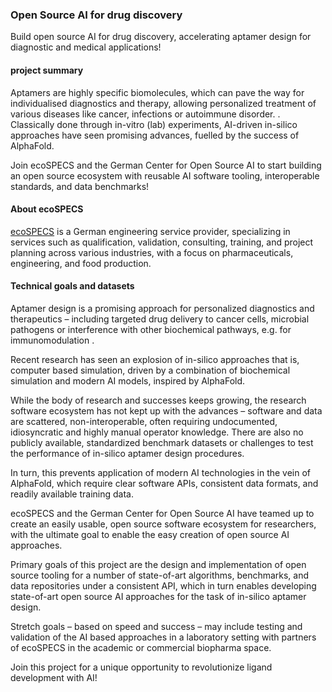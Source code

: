 ### Open Source AI for drug discovery

Build open source AI for drug discovery, accelerating aptamer design for diagnostic and medical applications!

#### project summary

Aptamers are highly specific biomolecules, which can pave the way for individualised diagnostics and therapy, allowing personalized treatment of various diseases like cancer, infections or autoimmune disorder. . Classically done through in-vitro (lab) experiments, AI-driven in-silico approaches have seen promising advances, fuelled by the success of AlphaFold.

Join ecoSPECS and the German Center for Open Source AI to start building an open source ecosystem with reusable AI software tooling, interoperable standards, and data benchmarks!

#### About ecoSPECS

[ecoSPECS](https://ecospecs.de/en/) is a German engineering service provider, specializing in services such as qualification, validation, consulting, training, and project planning across various industries, with a focus on pharmaceuticals, engineering, and food production.

#### Technical goals and datasets

Aptamer design is a promising approach for personalized diagnostics and therapeutics – including targeted drug delivery to cancer cells, microbial pathogens or interference with other biochemical pathways, e.g. for immunomodulation .

Recent research has seen an explosion of in-silico approaches that is, computer based simulation, driven by a combination of biochemical simulation and modern AI models, inspired by AlphaFold.

While the body of research and successes keeps growing, the research software ecosystem has not kept up with the advances – software and data are scattered, non-interoperable, often requiring undocumented, idiosyncratic and highly manual operator knowledge. There are also no publicly available, standardized benchmark datasets or challenges to test the performance of in-silico aptamer design procedures.

In turn, this prevents application of modern AI technologies in the vein of AlphaFold, which require clear software APIs, consistent data formats, and readily available training data.

ecoSPECS and the German Center for Open Source AI have teamed up to create an easily usable, open source software ecosystem for researchers, with the ultimate goal to enable the easy creation of open source AI approaches.

Primary goals of this project are the design and implementation of open source tooling for a number of state-of-art algorithms, benchmarks, and data repositories under a consistent API, which in turn enables developing state-of-art open source AI approaches for the task of in-silico aptamer design.

Stretch goals – based on speed and success – may include testing and validation of the AI based approaches in a laboratory setting with partners of ecoSPECS in the academic or commercial biopharma space.

Join this project for a unique opportunity to revolutionize ligand development with AI!
